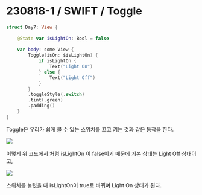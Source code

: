# 230818-1 / SWIFT / Toggle

```swift
struct Day7: View {
    
    @State var isLightOn: Bool = false
    
    var body: some View {
        Toggle(isOn: $isLightOn) {
            if isLightOn {
                Text("Light On")
            } else {
                Text("Light Off")
            }
        }
        .toggleStyle(.switch)
        .tint(.green)
        .padding()
    }
}
```

Toggle은 우리가 쉽게 볼 수 있는 스위치를 끄고 키는 것과 같은 동작을 한다. 

<img src="/Users/mac/Desktop/All-Github/TIL/사진/스크린샷 2023-08-20 오전 12.07.56.png">

이렇게 위 코드에서 처럼 isLightOn 이 false이기 때문에 기본 상태는 Light Off 상태이고, 

<img src="/Users/mac/Desktop/All-Github/TIL/사진/스크린샷 2023-08-20 오전 12.08.03.png">

스위치를 눌렀을 때 isLightOn이 true로 바뀌며 Light On 상태가 된다.